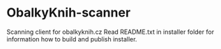 ObalkyKnih-scanner
==================

Scanning client for obalkyknih.cz
Read README.txt in installer folder for information how to build and publish installer.
